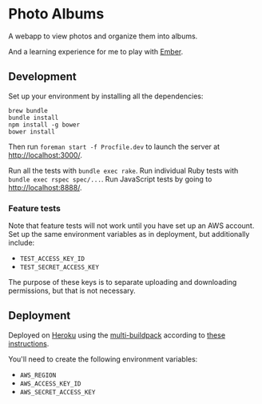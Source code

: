 # Photo Albums

A webapp to view photos and organize them into albums.

And a learning experience for me to play with [Ember][].

[Ember]: http://emberjs.com/

## Development

Set up your environment by installing all the dependencies:

```
brew bundle
bundle install
npm install -g bower
bower install
```

Then run `foreman start -f Procfile.dev` to launch the server at [http://localhost:3000/](http://localhost:3000/).

Run all the tests with `bundle exec rake`.
Run individual Ruby tests with `bundle exec rspec spec/...`.
Run JavaScript tests by going to [http://localhost:8888/](http://localhost:8888/).

### Feature tests

Note that feature tests will not work until you have set up an AWS account.
Set up the same environment variables as in deployment, but additionally include:

* `TEST_ACCESS_KEY_ID`
* `TEST_SECRET_ACCESS_KEY`

The purpose of these keys is to separate uploading and downloading permissions, but that is not necessary.

## Deployment

Deployed on [Heroku]() using the [multi-buildpack]() according to [these instructions]().

You'll need to create the following environment variables:

* `AWS_REGION`
* `AWS_ACCESS_KEY_ID`
* `AWS_SECRET_ACCESS_KEY`

[Heroku]: http://heroku.com
[multi-buildpack]: https://github.com/ddollar/heroku-buildpack-multi
[these instructions]: https://coderwall.com/p/6bmygq
